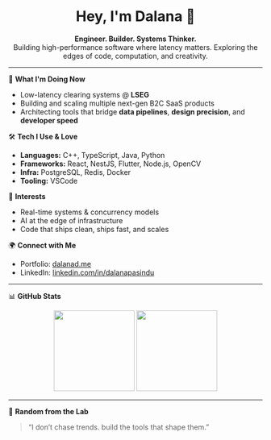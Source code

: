 
<h1 align="center">Hey, I'm Dalana 👋</h1>
<p align="center">
  <b>Engineer. Builder. Systems Thinker.</b><br/>
  Building high-performance software where latency matters. Exploring the edges of code, computation, and creativity.
</p>

---

🚀 **What I'm Doing Now**

* Low-latency clearing systems @ **LSEG**
* Building and scaling multiple next-gen B2C SaaS products
* Architecting tools that bridge **data pipelines**, **design precision**, and **developer speed**

🛠 **Tech I Use & Love**

* **Languages:** C++, TypeScript, Java, Python
* **Frameworks:** React, NestJS, Flutter, Node.js, OpenCV
* **Infra:** PostgreSQL, Redis, Docker
* **Tooling:** VSCode

🧠 **Interests**

* Real-time systems & concurrency models
* AI at the edge of infrastructure
* Code that ships clean, ships fast, and scales

🌍 **Connect with Me**

* Portfolio: [dalanad.me](https://dalanad.me) 
* LinkedIn: [linkedin.com/in/dalanapasindu](https://linkedin.com/in/dalanad)

---

📊 **GitHub Stats**

<p align="center">
  <img src="https://github-readme-stats.vercel.app/api?username=dalanad&show_icons=true&hide=issues&theme=radical" height="160"/>
  <img src="https://github-readme-stats.vercel.app/api/top-langs/?username=dalanad&layout=compact&theme=radical" height="160"/>
</p>

---

🧩 **Random from the Lab**

> “I don’t chase trends. build the tools that shape them.”
